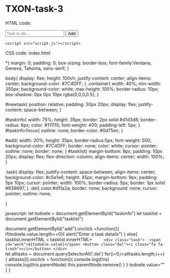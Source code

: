 # TXON-task-3

HTML code:
<!DOCTYPE html>
<html lang="en">
<head>
    <meta charset="UTF-8">
    <meta http-equiv="X-UA-Compatible" content="IE=edge">
    <meta name="viewport" content="width=device-width, initial-scale=1.0">
    <title>Todo App</title>
    <link rel="stylesheet" href="style4.css">
    <link rel="stylesheet" href="https://cdnjs.cloudflare.com/ajax/libs/font-awesome/6.0.0/css/all.min.css" integrity="sha512-9usAa10IRO0HhonpyAIVpjrylPvoDwiPUiKdWk5t3PyolY1cOd4DSE0Ga+ri4AuTroPR5aQvXU9xC6qOPnzFeg==" crossorigin="anonymous" referrerpolicy="no-referrer" />

</head>
<body>
    <div class="container">
        <div id="newtask">
            <input type="text" id="taskinfo" placeholder="Task to do ...">
            <button id="add">Add</button>
        </div>
        <div id="tasklist"></div>
    </div>

    <script src="script.js"></script>


    
</body>
</html>


CSS code:
index.html

*{
    margin: 0;
    padding: 0;
    box-sizing: border-box;
    font-family:Verdana, Geneva, Tahoma, sans-serif;
}

body{
    display: flex;
    height: 100vh;
    justify-content: center;
    align-items: center;
    background-color: #7C4DFF;
}
.container{
    width: 40%;
    min-width: 350px;
    background-color: white;
    max-height: 100%;
    border-radius: 10px;
    box-shadow: 0px 0px 10px rgba(0,0,0,0.5);
}

#newtask{
    position: relative;
    padding: 30px 20px;
    display: flex;
    justify-content: space-between;
}

#taskinfo{
    width: 75%;
    height: 35px;
    border: 2px solid #d1d3d8;
    border-radius: 6px;
    color: #111115;
    font-weight: 400;
    padding-left: 5px;
}
#taskinfo:focus{
    outline: none;
    border-color: #0d75ec;
}

#add{
    width: 20%;
    height: 35px;
    border-radius:5px;
    font-weight: 500;
    background-color: #7C4DFF;
    border: none;
    color: white;
    cursor: pointer;
    outline: none;
    border: none;
}
#tasklist{
    margin-bottom: 9px;
    padding: 10px 20px;
    display: flex;
    flex-direction: column;
    align-items: center;
    width: 100%;
}

.task{
    display: flex;
    justify-content: space-between;
    align-items: center;
    background-color: #c5e1e6;
    height: 45px;
    margin-bottom: 9px;
    padding: 5px 10px;
    cursor: pointer;
    width: 100%;
    border-radius: 5px;
    border: 1px solid #939697;
}
.del{
    color:#d11a2a;
    border: none;
    background: none;
    cursor: pointer;
    outline: none;
   
}


javascript:
let todoele = document.getElementById("taskinfo")
let tasklist = document.getElementById("tasklist")

document.getElementById("add").onclick =function(){
    if(todoele.value.length==0){
        alert("Enter a task details")
    }
    else{
        tasklist.innerHTML = tasklist.innerHTML+`    
        <div class="task"> 
            <span id="work">${todoele.value}</span>
            <button class="del"><i class="fa fa-trash"></i></button>
        </div>`  
        let alltasks = document.querySelectorAll('.del')
        for(i=0;i<alltasks.length;i++){
                alltasks[i].onclick = function(){
                    console.log(this)
                    console.log(this.parentNode)
                this.parentNode.remove()
            }
        }
        todoele.value=""
    }
}
